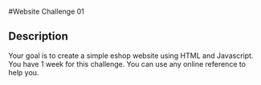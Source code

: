 #Website Challenge 01

## Description
Your goal is to create a simple eshop website using HTML and Javascript. You have 1 week for this challenge. You can use any online reference to help you.